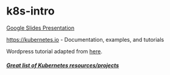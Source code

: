# k8s-intro
[Google Slides Presentation](https://docs.google.com/presentation/d/1GkQWQE9gbQWYGCNiRjPk7OVcsqu7esLqKh64BtD1uWw/edit?usp=sharing)

https://kubernetes.io - Documentation, examples, and tutorials

Wordpress tutorial adapted from [here](https://kubernetes.io/docs/tutorials/stateful-application/mysql-wordpress-persistent-volume/).

##### [Great list of Kubernetes resources/projects](https://github.com/ramitsurana/awesome-kubernetes) 